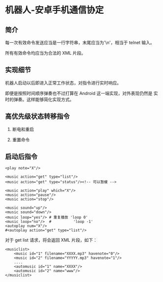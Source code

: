 # 机器人-安卓手机通信协定

## 简介
每一次有效命令发送应当是一行字符串，末尾应当为'\n'，相当于 telnet 输入。

所有有效命令均应当为合法的 XML 片段。

## 实现细节
机器人启动以后即进入正常工作状态，对指令进行实时响应。

即便是按照时间顺序弹奏也不过打算在 Android 这一端实现，对外表现仍然是
实时的弹奏。这样能够简化实现方式。
 

## 高优先级状态转移指令

1. 断电和重启

    <command action="poweroff"/>
    <command action="reboot"/>

2. 重置命令

    <command action="reset all"/>
    <command action="reset note"/>

## 启动后指令

    <play note="X"/>

    <music action="get" type="list"/>
    <music action="get" type="status"/><!-- 可以暂缓 -->

    <music action="play" which="X"/>
    <music action="pause"/>
    <music action="stop"/>

    <music sound="up"/>
    <music sound="down"/>
    <music loop="yes"/> # 重复播放 'loop 0'
    <music loop="no"/>  #          'loop -1'
    <autoplay num="X"/>
    #<autoplay action="get" type="list"/>
对于 get list 请求，将会返回 XML 片段，如下：

    <musiclist>
        <music id="1" filename="XXXX.mp3" havenote="0"/>
        <music id="2" filename="YYYYY.mp3" havenote="1"/>
        ....
        <automusic id="1" name="XXXX"/>
        <automusic id="2" name="www"/>
    </musiclist>
